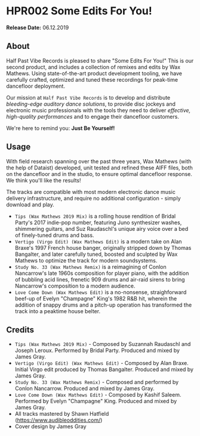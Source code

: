 # HPR002 Some Edits For You!

**Release Date:** 06.12.2019

## About
Half Past Vibe Records is pleased to share "Some Edits For You!"
This is our second product, and includes a collection of remixes and edits by Wax Mathews. Using state-of-the-art product development tooling, we have carefully crafted, optimized and tuned these recordings for peak-time dancefloor deployment.

Our mission at `Half Past Vibe Records` is to develop and distribute *bleeding-edge auditory dance solutions*, to provide disc jockeys and electronic music professionals with the tools they need to deliver *effective, high-quality performances* and to engage their dancefloor customers.

We're here to remind you: **Just Be Yourself!**

## Usage
With field research spanning over the past three years, Wax Mathews (with the help of Dataist) developed, unit tested and refined these AIFF files, both on the dancefloor and in the studio, to ensure optimal dancefloor response. We think you'll like the results!

The tracks are compatible with most modern electronic dance music delivery infrastructure, and require no additional configuration - simply download and play.

* `Tips (Wax Mathews 2019 Mix)` is a rolling house rendition of Bridal Party's 2017 indie-pop number, featuring Juno synthesizer washes, shimmering guitars, and Suz Raudaschl's unique airy voice over a bed of finely-tuned drums and bass.
* `Vertigo (Virgo Edit) (Wax Mathews Edit)` is a modern take on Alan Braxe's 1997 French house banger, originally stripped down by Thomas Bangalter, and later carefully tuned, boosted and sculpted by Wax Mathews to optimize the track for modern soundsystems.
* `Study No. 33 (Wax Mathews Remix)` is a reimagining of Conlon Nancarrow's late 1960s composition for player piano, with the addition of bubbling acid lines, frenetic 909 drums and air-raid sirens to bring Nancarrow's composition to a modern audience.
* `Love Come Down (Wax Mathews Edit)` is a no-nonsense, straighforward beef-up of Evelyn "Champagne" King's 1982 R&B hit, wherein the addition of snappy drums and a pitch-up operation has transformed the track into a peaktime house belter.

## Credits
* `Tips (Wax Mathews 2019 Mix)` - Composed by Suzannah Raudaschl and Joseph Leroux. Performed by Bridal Party. Produced and mixed by James Gray.
* `Vertigo (Virgo Edit) (Wax Mathews Edit)` - Composed by Alan Braxe. Initial Virgo edit produced by Thomas Bangalter. Produced and mixed by James Gray.
* `Study No. 33 (Wax Mathews Remix)` - Composed and performed by Conlon Nancarrow. Produced and mixed by James Gray.
* `Love Come Down (Wax Mathews Edit)` - Composed by Kashif Saleem. Performed by Evelyn "Champagne" King. Produced and mixed by James Gray.
* All tracks mastered by Shawn Hatfield (https://www.audibleoddities.com/)
* Cover design by James Gray
